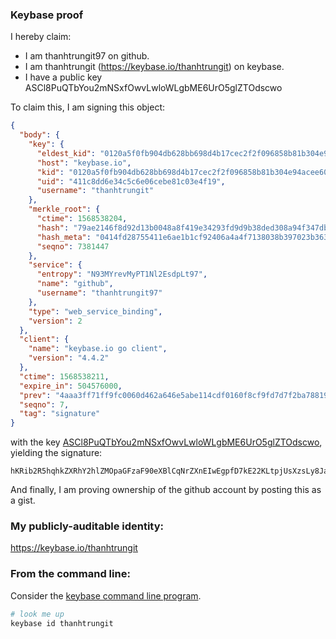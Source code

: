### Keybase proof

I hereby claim:

  * I am thanhtrungit97 on github.
  * I am thanhtrungit (https://keybase.io/thanhtrungit) on keybase.
  * I have a public key ASCl8PuQTbYou2mNSxfOwvLwloWLgbME6UrO5glZTOdscwo

To claim this, I am signing this object:

```json
{
  "body": {
    "key": {
      "eldest_kid": "0120a5f0fb904db628bb698d4b17cec2f2f096858b81b304e94acee609594ce76c730a",
      "host": "keybase.io",
      "kid": "0120a5f0fb904db628bb698d4b17cec2f2f096858b81b304e94acee609594ce76c730a",
      "uid": "411c8dd6e34c5c6e06cebe81c03e4f19",
      "username": "thanhtrungit"
    },
    "merkle_root": {
      "ctime": 1568538204,
      "hash": "79ae2146f8d92d13b0048a8f419e34293fd9d9b38ded308a94f347db6172b962a66e191c8e0c838ca3204a697483de437a5aa7ab839ea4c1be26c410b65b7282",
      "hash_meta": "0414fd28755411e6ae1b1cf92406a4a4f7138038b397023b36313dc238372ad4",
      "seqno": 7381447
    },
    "service": {
      "entropy": "N93MYrevMyPT1Nl2EsdpLt97",
      "name": "github",
      "username": "thanhtrungit97"
    },
    "type": "web_service_binding",
    "version": 2
  },
  "client": {
    "name": "keybase.io go client",
    "version": "4.4.2"
  },
  "ctime": 1568538211,
  "expire_in": 504576000,
  "prev": "4aaa3ff71ff9fc0060d462a646e5abe114cdf0160f8cf9fd7d7f2ba78819647a",
  "seqno": 7,
  "tag": "signature"
}
```

with the key [ASCl8PuQTbYou2mNSxfOwvLwloWLgbME6UrO5glZTOdscwo](https://keybase.io/thanhtrungit), yielding the signature:

```
hKRib2R5hqhkZXRhY2hlZMOpaGFzaF90eXBlCqNrZXnEIwEgpfD7kE22KLtpjUsXzsLy8JaFi4GzBOlKzuYJWUznbHMKp3BheWxvYWTESpcCB8QgSqo/9x/5/ABg1GKmRuWr4RTN8BYPjPn9fX8rp4gZZHrEIK6fs8KmlD/LVX7p6EKgWMf7d2k3CNFpqeH8eVRP/u3ZAgHCo3NpZ8RAFGm+dk2qbpySy1suDxE1osqGsw0qHylRDeyEYo7yRBZwEQZux/b6dcpBeLQMMPPEgtmPGBxeybhsTD54rc03CahzaWdfdHlwZSCkaGFzaIKkdHlwZQildmFsdWXEIHp/Fxwob1SSZeY3Kq8jiIh9qrLqnM8GNWEzyL0l2ETWo3RhZ80CAqd2ZXJzaW9uAQ==

```

And finally, I am proving ownership of the github account by posting this as a gist.

### My publicly-auditable identity:

https://keybase.io/thanhtrungit

### From the command line:

Consider the [keybase command line program](https://keybase.io/download).

```bash
# look me up
keybase id thanhtrungit
```
